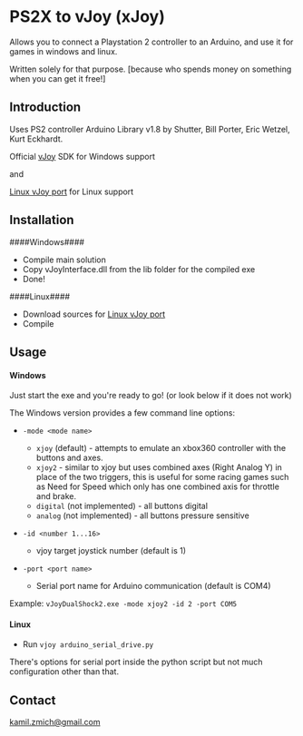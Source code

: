 # PS2X to vJoy (xJoy) #

Allows you to connect a Playstation 2 controller to an Arduino, and use it for games in windows and linux. 

Written solely for that purpose. [because who spends money on something when you can get it free!]

## Introduction ##

Uses PS2 controller Arduino Library v1.8 by Shutter, Bill Porter, Eric Wetzel, Kurt Eckhardt.

Official [vJoy](http://vjoystick.sourceforge.net/site/) SDK for Windows support

and

[Linux vJoy port](https://github.com/zpon/Linux-Virtual-Joystick-cpp) for Linux support

## Installation ##

####Windows####

* Compile main solution
* Copy vJoyInterface.dll from the lib folder for the compiled exe
* Done!

####Linux####

* Download sources for [Linux vJoy port](https://github.com/zpon/Linux-Virtual-Joystick-cpp) 
* Compile

## Usage ##

#### Windows ####

Just start the exe and you're ready to go! (or look below if it does not work)

The Windows version provides a few command line options:

* `-mode <mode name>`
	* `xjoy` (default) - attempts to emulate an xbox360 controller with the buttons and axes.
	* `xjoy2` - similar to xjoy but uses combined axes (Right Analog Y) in place of the two triggers, this is useful for some racing games such as Need for Speed which only has one combined axis for throttle and brake. 
	* `digital` (not implemented) - all buttons digital
	* `analog` (not implemented) - all buttons pressure sensitive

	
* `-id <number 1...16>`
	* vjoy target joystick number (default is 1)

	
* `-port <port name>`
	* Serial port name for Arduino communication (default is COM4) 

	
Example:
`vJoyDualShock2.exe -mode xjoy2 -id 2 -port COM5`


#### Linux ####

* Run `vjoy arduino_serial_drive.py`

There's options for serial port inside the python script but not much configuration other than that.


## Contact ##

[kamil.zmich@gmail.com](mailto:kamil.zmich@gmail.com)

